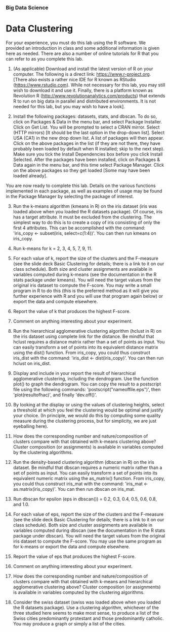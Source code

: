 ### Big Data Science

# Data Clustering

For your experience, you must do this lab using the R software. We provided an introduction in class and some additional information is given here as needed. There are also a number of online tutorials for R that you can refer to as you complete this lab.

1. (As applicable) Download and install the latest version of R on your computer. The following is a direct link: https://www.r-project.org. [There also exists a rather nice IDE for R known as RStudio (https://www.rstudio.com). While not necessary for this lab, you may still wish to download it and use it. Finally, there is a platform known as Revolution R (http://www.revolutionanalytics.com/products) that extends R to run on big data in parallel and distributed environments. It is not needed for this lab, but you may wish to have a look].

2. Install the following packages: datasets, stats, and dbscan. To do so, click on Packages & Data in the menu bar, and select Package Installer. Click on Get List. You will be prompted to select a CRAN mirror. Select (HTTP mirrors) [It should be the last option in the drop-down list]. Select USA (CA1) in the new drop down list. A list of packages will then appear. Click on the above packages in the list (if they are not there, they have probably been loaded by default when R installed; skip to the next step). Make sure you tick the Install Dependencies box before you click Install Selected. After the packages have been installed, click on Packages & Data again in the menu bar, and this time select Package Manager. Click on the above packages so they get loaded [Some may have been loaded already].

  You are now ready to complete this lab. Details on the various functions implemented in each package, as well as examples of usage may be found in the Package Manager by selecting the package of interest.

3. Run the k-means algorithm (kmeans in R) on the iris dataset (iris was loaded above when you loaded the R datasets package). Of course, iris has a target attribute. It must be excluded from the clustering. The simplest way to do this is to create a copy of iris consisting of only the first 4 attributes. This can be accomplished with the command: 'iris_copy <- subset(iris, select=c(1:4))'. You can then run kmeans on iris_copy.

  1. Run k-means for k = 2, 3, 4, 5, 7, 9, 11.
  2. For each value of k, report the size of the clusters and the F-measure (see the slide deck Basic Clustering for details; there is a link to it on our class schedule). Both size and cluster assignments are available in variables computed during k-means (see the documentation in the R stats package under kmeans). You will need the target values from the original iris dataset to compute the F-score. You may write a small program in R to do this (this is the preferred method as it will give you further experience with R and you will use that program again below) or export the data and compute elsewhere.
  3. Report the value of k that produces the highest F-score.
  4. Comment on anything interesting about your experiment.

4. Run the hierarchical agglomerative clustering algorithm (hclust in R) on the iris dataset using complete link for the distance. Be mindful that hclust requires a distance matrix rather than a set of points as input. You can easily transform a set of points into its equivalent distance matrix using the dist() function. From iris_copy, you could thus construct iris_dist with the command: 'iris_dist <- dist(iris_copy)'. You can then run hclust on iris_dist.

  1. Display and include in your report the result of hierarchical agglomerative clustering, including the dendrogram. Use the function plot() to graph the dendrogram. You can copy the result to a postscript file using the following commands: 'postscript("nameoffile.eps")', then 'plot(resultofhac)', and finally 'dev.off()'.
  2. By looking at the display or using the values of clustering heights, select a threshold at which you feel the clustering would be optimal and justify your choice. (In principle, we would do this by computing some quality measure during the clustering process, but for simplicity, we are just eyeballing here).
  3. How does the corresponding number and nature/composition of clusters compare with that obtained with k-means clustering above? Cluster composition (or assignments) is available in variables computed by the clustering algorithms.

5. Run the density-based clustering algorithm (dbscan in R) on the iris dataset. Be mindful that dbscan requires a numeric matrix rather than a set of points as input. You can easily transform a set of points into its equivalent numeric matrix using the as_matrix() function. From iris_copy, you could thus construct iris_mat with the command: 'iris_mat <- as.matrix(iris_copy)'. You can then run dbscan on iris_mat.

  1. Run dbscan for epsilon (eps in dbscan()) = 0.2, 0.3, 0.4, 0.5, 0.6, 0.8, and 1.0.
  2. For each value of eps, report the size of the clusters and the F-measure (see the slide deck Basic Clustering for details; there is a link to it on our class schedule). Both size and cluster assignments are available in variables computed during dbscan (see the documentation in the R stats package under dbscan). You will need the target values from the original iris dataset to compute the F-score. You may use the same program as for k-means or export the data and compute elsewhere.
  3. Report the value of eps that produces the highest F-score.
  4. Comment on anything interesting about your experiment.
  5. How does the corresponding number and nature/composition of clusters compare with that obtained with k-means and hierarchical agglomerative clustering above? Cluster composition (or assignments) is available in variables computed by the clustering algorithms.

6. Consider the swiss dataset (swiss was loaded above when you loaded the R datasets package). Use a clustering algorithm, whichever of the three studied here seems to make most sense, to produce a list of the Swiss cities predominantly protestant and those predominantly catholic. You may produce a graph or simply a list of the cities.
